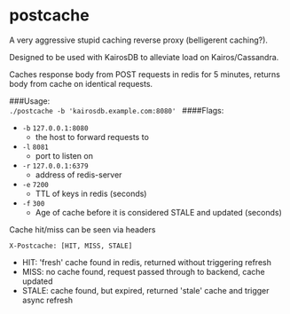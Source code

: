 # postcache

A very aggressive stupid caching reverse proxy (belligerent caching?).

Designed to be used with KairosDB to alleviate load on Kairos/Cassandra.  

Caches response body from POST requests in redis for 5 minutes, returns body from cache on identical requests.

###Usage:  
```./postcache -b 'kairosdb.example.com:8080' ```
####Flags:
* `-b` `127.0.0.1:8080`
    * the host to forward requests to
* `-l` `8081`
    * port to listen on
* `-r` `127.0.0.1:6379`
    * address of redis-server
* `-e` `7200`
    * TTL of keys in redis (seconds)
* `-f` `300`
    * Age of cache before it is considered STALE and updated (seconds)

Cache hit/miss can be seen via headers

    X-Postcache: [HIT, MISS, STALE]

* HIT: 'fresh' cache found in redis, returned without triggering refresh
* MISS: no cache found, request passed through to backend, cache updated
* STALE: cache found, but expired, returned 'stale' cache and trigger async refresh
